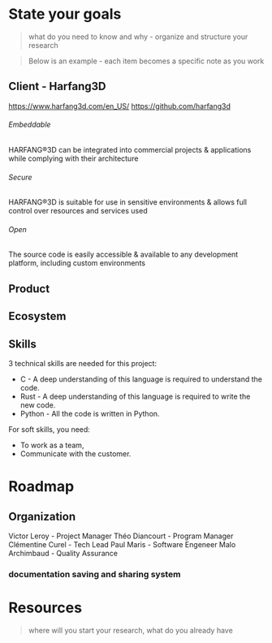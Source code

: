 # State your goals

> what do you need to know and why - organize and structure your research

> Below is an example - each item becomes a specific note as you work

  

## Client - Harfang3D

https://www.harfang3d.com/en_US/
https://github.com/harfang3d

###### Embeddable

HARFANG®3D can be integrated into commercial projects & applications while complying with their architecture

###### Secure

HARFANG®3D is suitable for use in sensitive environments & allows full control over resources and services used

###### Open

The source code is easily accessible & available to any development platform, including custom environments
  

## Product

  

## Ecosystem

  

## Skills

3 technical skills are needed for this project:
- C - A deep understanding of this language is required to understand the code.
- Rust - A deep understanding of this language is required to write the new code.
- Python - All the code is written in Python.

For soft skills, you need:
- To work as a team,
- Communicate with the customer.

# Roadmap

## Organization

Victor Leroy - Project Manager
Théo Diancourt - Program Manager
Clémentine Curel - Tech Lead
Paul Maris - Software Engeneer
Malo Archimbaud - Quality Assurance

  

### documentation saving and sharing system



# Resources

> where will you start your research, what do you already have
> 